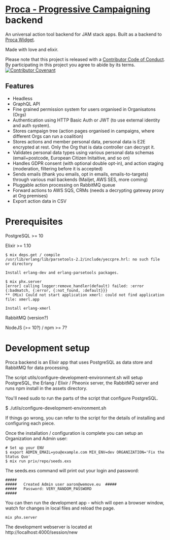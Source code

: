 # [Proca - Progressive Campaigning](https://proca.app) backend

An universal action tool backend for JAM stack apps.
Built as a backend to [Proca Widget](https://github.com/FixTheStatusQuo/proca).

Made with love and elixir.

Please note that this project is released with a [Contributor Code of Conduct](code_of_conduct.md). By participating in this project you agree to abide by its terms.
[![Contributor Covenant](https://img.shields.io/badge/Contributor%20Covenant-v2.0%20adopted-ff69b4.svg)](code_of_conduct.md)


## Features

- Headless 
- GraphQL API 
- Fine grained permission system for users organised in Organisatons (Orgs)
- Authentication using HTTP Basic Auth or JWT (to use external identity and auth system).
- Stores campaign tree (action pages organised in campaigns, where different Orgs can run a coalition)
- Stores actions and member personal data, personal data is E2E encrypted at rest. Only the Org that is data controller can decrypt it.
- Validates personal data types using various personal data schemas (email+postcode, European Citizen Initaitive, and so on)
- Handles GDPR consent (with optional double opt-in), and action staging (moderation, filtering before it is accepted)
- Sends emails (thank you emails, opt in emails, emails-to-targets) through various mail backends (Mailjet, AWS SES, more coming)
- Pluggable action processing on RabbitMQ queue 
- Forward actions to AWS SQS, CRMs (needs a decrypting gateway proxy at Org premises)
- Export action data in CSV


# Prerequisites

PostgreSQL >= 10

Elixir >= 1.10

    $ mix deps.get / compile
    /usr/lib/erlang/lib/parsetools-2.2/include/yeccpre.hrl: no such file or directory

    Install erlang-dev and erlang-parsetools packages.

    $ mix phx.server
    [error] calling logger:remove_handler(default) failed: :error {:badmatch, {:error, {:not_found, :default}}}
    ** (Mix) Could not start application xmerl: could not find application file: xmerl.app

    Install erlang-xmerl

RabbitMQ (version?)

NodeJS (>= 10?) / npm >= 7?

# Development setup

Proca backend is an Elixir app that uses PostgreSQL as data store and RabbitMQ
for data processing.

The script utils/configure-development-environment.sh will setup PostgreSQL, the Erlang / Elixir / Pheonix server, the RabbitMQ server and runs npm install in the assets directory.

You'll need sudo to run the parts of the script that configure PostgreSQL.

$ ./utils/configure-development-environment.sh

If things go wrong, you can refer to the script for the details of installing and configuring each piece.

Once the installation / configuration is complete you can setup an Organization and Admin user:

    # Set up your ENV
    $ export ADMIN_EMAIL=you@example.com MIX_ENV=dev ORGANIZATION='Fix the Status Quo'
    $ mix run priv/repo/seeds.exs

The seeds.exs command will print out your login and password:

    #####
    #####   Created Admin user aaron@wemove.eu  #####
    #####   Password: VERY_RANDOM_PASSWORD
    #####

You can then run the development app - which will open a browser window, watch for changes in local files and reload the page.

```
mix phx.server
```

The development webserver is located at http://localhost:4000/session/new
